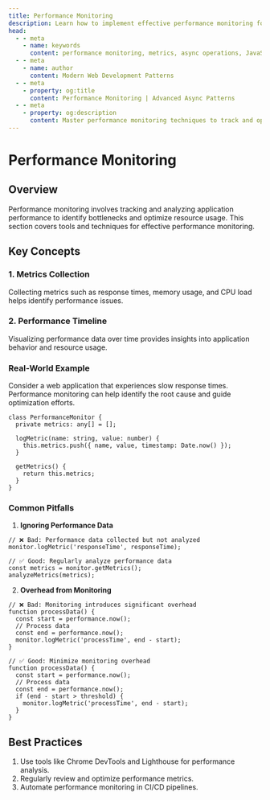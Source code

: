 ```yaml
---
title: Performance Monitoring
description: Learn how to implement effective performance monitoring for asynchronous operations in modern web applications.
head:
  - - meta
    - name: keywords
      content: performance monitoring, metrics, async operations, JavaScript, TypeScript, performance tracking, analytics, optimization
  - - meta
    - name: author
      content: Modern Web Development Patterns
  - - meta
    - property: og:title
      content: Performance Monitoring | Advanced Async Patterns
  - - meta
    - property: og:description
      content: Master performance monitoring techniques to track and optimize asynchronous operations in your web applications.
---
```


# Performance Monitoring

## Overview

Performance monitoring involves tracking and analyzing application performance to identify bottlenecks and optimize resource usage. This section covers tools and techniques for effective performance monitoring.

## Key Concepts

### 1. Metrics Collection

Collecting metrics such as response times, memory usage, and CPU load helps identify performance issues.

### 2. Performance Timeline

Visualizing performance data over time provides insights into application behavior and resource usage.

### Real-World Example

Consider a web application that experiences slow response times. Performance monitoring can help identify the root cause and guide optimization efforts.

```typescript:preview
class PerformanceMonitor {
  private metrics: any[] = [];

  logMetric(name: string, value: number) {
    this.metrics.push({ name, value, timestamp: Date.now() });
  }

  getMetrics() {
    return this.metrics;
  }
}
```

### Common Pitfalls

1. **Ignoring Performance Data**

```typescript:preview
// ❌ Bad: Performance data collected but not analyzed
monitor.logMetric('responseTime', responseTime);

// ✅ Good: Regularly analyze performance data
const metrics = monitor.getMetrics();
analyzeMetrics(metrics);
```

2. **Overhead from Monitoring**

```typescript:preview
// ❌ Bad: Monitoring introduces significant overhead
function processData() {
  const start = performance.now();
  // Process data
  const end = performance.now();
  monitor.logMetric('processTime', end - start);
}

// ✅ Good: Minimize monitoring overhead
function processData() {
  const start = performance.now();
  // Process data
  const end = performance.now();
  if (end - start > threshold) {
    monitor.logMetric('processTime', end - start);
  }
}
```

## Best Practices

1. Use tools like Chrome DevTools and Lighthouse for performance analysis.
2. Regularly review and optimize performance metrics.
3. Automate performance monitoring in CI/CD pipelines.
